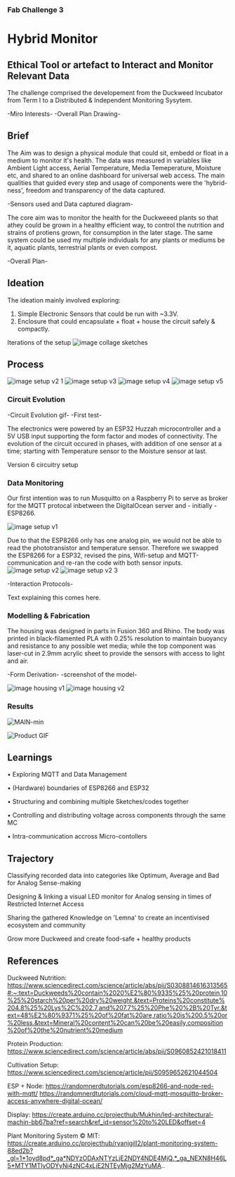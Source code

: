 ### Fab Challenge 3
# Hybrid Monitor
## Ethical Tool or artefact to Interact and Monitor Relevant Data
The challenge comprised the developement from the Duckweed Incubator from Term I to a Distributed & Independent Monitoring Sysytem.

-Miro Interests-
-Overall Plan Drawing- 

## Brief
The Aim was to design a physical module that could sit, embedd or float in a medium to monitor it's health. The data was measured in variables like Ambient Light access, Aerial Temperature, Media Temeperature, Moisture etc, and shared to an online dashboard for universal web access. The main qualities that guided every step and usage of components were the 'hybrid-ness', freedom and transparency of the data captured.

-Sensors used and Data captured diagram-

The core aim was to monitor the health for the Duckweeed plants so that athey could be grown in a healthy efficient way, to control the nutrition and strains of protiens grown, for consumption in the later stage. The same system could be used my multiple individuals for any plants or mediums be it, aquatic plants, terrestrial plants or even compost.

-Overall Plan- 

## Ideation
The ideation mainly involved exploring:

1. Simple Electronic Sensors that could be run with ~3.3V.
2. Enclosure that could  encapsulate + float + house the circuit safely & compactly.


Iterations of the setup
![image  collage sketches](https://user-images.githubusercontent.com/92102729/167128960-d62dd52e-09d7-4182-8a57-67d4acc01a20.png)



## Process


![image  setup v2 1](https://user-images.githubusercontent.com/92102729/167129919-90d66f11-47a6-41fd-8af3-78cd19b7d34e.png)
![image  setup v3](https://user-images.githubusercontent.com/92102729/167130733-9bc616ba-a887-4272-b52f-2492fa0d6c46.png)
![image  setup v4](https://user-images.githubusercontent.com/92102729/167130735-84029f48-1992-4cc8-8365-1c87f09bc379.png)
![image  setup v5](https://user-images.githubusercontent.com/92102729/167130745-19f0a157-6e55-4ffc-9f58-6427cb259c58.png)





### Circuit Evolution

-Circuit Evolution gif- -First test-

The electronics were powered by an ESP32 Huzzah microcontroller and a 5V USB input supporting the form factor and modes of connectivity. The evolution of the circuit occured in phases, with addition of one sensor at a time; starting with Temperature sensor to the Moisture sensor at last.


Version 6 circuitry setup  


### Data Monitoring
Our first intention was to run Musquitto on a Raspberry Pi to serve as broker for the MQTT protocal inbetween the DigitalOcean server and - initially - ESP8266.


![image  setup v1](https://user-images.githubusercontent.com/92102729/167130244-2d97be94-1014-4752-84ba-4ab0360c7091.png)

Due to that the ESP8266 only has one analog pin, we would not be able to read the phototransistor and temperature sensor. Therefore we swapped the ESP8266 for a ESP32, revised the pins, Wifi-setup and MQTT-communication and re-ran the code with both sensor inputs.
![image  setup v2](https://user-images.githubusercontent.com/92102729/167131889-a33cc134-3109-4ba6-9ca3-d24d767aa5f2.png)
![image  setup v2 3](https://user-images.githubusercontent.com/92102729/167133660-4f01707c-f1e0-4882-8a6a-24617737f934.png)


-Interaction Protocols-

Text explaining this comes here.

### Modelling & Fabrication
The housing was designed in parts in Fusion 360 and Rhino. The body was printed in black-filamented PLA with 0.25% resolution to maintain buoyancy and resistance to any possible wet media; while the top component was laser-cut in 2.9mm acrylic sheet to provide the sensors with access to light and air.

-Form Derivation- 
-screenshot of the model- 

![image  housing v1](https://user-images.githubusercontent.com/92102729/167131545-17036342-0d00-4e21-b488-9d7141b45aef.JPG)
![image  housing v2](https://user-images.githubusercontent.com/92102729/167131554-0253ea86-d0e9-44b5-8322-bc6ff2fdce78.JPG)

### Results

![MAIN-min](https://user-images.githubusercontent.com/92105497/167135932-6c6d9cba-4d29-41cb-86a6-7f2b246dd093.png)

![Product GIF](https://user-images.githubusercontent.com/92105497/167135523-e3987371-fa26-4edd-89ed-6c055741ff8b.gif)


## Learnings

• Exploring MQTT and Data Management

• (Hardware) boundaries of ESP8266 and ESP32

• Structuring and combining multiple Sketches/codes together

• Controlling and distributing voltage across components through the same MC

• Intra-communication accross Micro-contollers

## Trajectory

Classifying recorded data into categories like Optimum, Average and Bad for Analog Sense-making

Designing & linking a visual LED monitor for Analog sensing in times of Restricted Internet Access

Sharing the gathered Knowledge on 'Lemna' to create an incentivised ecosystem and community

Grow more Duckweed and create food-safe + healthy products

## References

Duckweed Nutrition:
https://www.sciencedirect.com/science/article/abs/pii/S0308814616313565#:~:text=Duckweeds%20contain%2020%E2%80%9335%25%20protein,10%25%20starch%20per%20dry%20weight.&text=Proteins%20constitute%204.8%25%20Lys%2C%202.7,and%207.7%25%20Phe%20%2B%20Tyr.&text=48%E2%80%9371%25%20of%20fat%20are,ratio%20is%200.5%20or%20less.&text=Mineral%20content%20can%20be%20easily,composition%20of%20the%20nutrient%20medium

Protein Production:
https://www.sciencedirect.com/science/article/abs/pii/S0960852421018411

Cultivation Setup:
https://www.sciencedirect.com/science/article/pii/S0959652621044504

ESP + Node:
https://randomnerdtutorials.com/esp8266-and-node-red-with-mqtt/
https://randomnerdtutorials.com/cloud-mqtt-mosquitto-broker-access-anywhere-digital-ocean/

Display:
https://create.arduino.cc/projecthub/Mukhin/led-architectural-machin-bb67ba?ref=search&ref_id=sensor%20to%20LED&offset=4

Plant Monitoring System © MIT:
https://create.arduino.cc/projecthub/ryanjgill2/plant-monitoring-system-88ed2b?_gl=1*1oyd8pd*_ga*NDYzODAxNTYzLjE2NDY4NDE4MjQ.*_ga_NEXN8H46L5*MTY1MTIyODYyNi4zNC4xLjE2NTEyMjg2MzYuMA..
